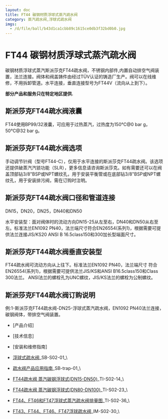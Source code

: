 ```yaml
---
layout: doc
title: FT44 碳钢材质浮球式蒸汽疏水阀
category: 蒸汽疏水阀,浮球式疏水阀
imgs:
  - /d/file/ball/b43d1ca1cbb89c1615ce0db3f32bd0b0.jpg
---
```


# FT44 碳钢材质浮球式蒸汽疏水阀

碳钢材质浮球式蒸汽斯派莎克FT44疏水阀，不锈钢内部件,内置自动排空气阀装置，法兰连接。阀体和阀盖铸件由经过TÜV认证的铸造厂生产。阀可以在线维修，不用拆卸管道。水平连接，垂直连接型号为FT44V（流向从上到下）。

**部分产品和服务只在特定地区提供.**

## 斯派莎克FT44疏水阀液囊

FT44使用BP99/32液囊，可应用于过热蒸汽，过热度为150℃@0 bar g，50℃@32 bar g。

## 斯派莎克FT44疏水阀选项

手动调节针阀（型号FT44-C），仅用于水平连接的斯派莎克FT44疏水阀。该选项还提供破蒸汽汽锁功能（SLR），更多信息请咨询斯派莎克。如有需要还可以在阀盖顶部钻3/8"BSP或NPT螺纹孔，用于安装平衡管或在底部钻3/8"BSP或NPT螺纹孔，用于安装排污阀，需在订购时注明。

## 斯派莎克FT44疏水阀口径和管道连接

DN15，DN20，DN25，DN40和DN50

水平安装型：面对阀体时的流动方向DN15-25从左至右，DN40和DN50从右至左。标准法兰EN1092 PN40，法兰端尺寸符合EN26554(系列1)，根据需要可提供法兰连接JIS/KS20 ANSI B 16.5class150和300加长型端面尺寸。

## 斯派莎克FT44疏水阀垂直安装型

FT44疏水阀可流动方向从上往下。标准法兰EN1092 PN40，法兰端尺寸 符合EN26554(系列1)，根据需要可提供法兰JIS/KS和ANSI B16.5class150和Class 300法兰。 ANSI法兰的螺栓孔为UNC螺纹，JIS/KS法兰的螺栓为公制螺纹。

## 斯派莎克FT44疏水阀订购说明

例:1-斯派莎克FT44疏水阀-DN25-浮球式蒸汽疏水阀，EN1092 PN40法兰连接，碳钢阀体，带排空气阀装置。

- [产品介绍]
- [技术信息]
- [安装和维修指南]

- [浮球式疏水阀](https://assets.spiraxvalve.com/pdf/SB-S02-01-%E6%B5%AE%E7%90%83%E5%BC%8F%E7%96%8F%E6%B0%B4%E9%98%80.pdf)\_SB-S02-01\_\
- [疏水阀产品应用指南](https://assets.spiraxvalve.com/pdf/SB-trap-01-%E7%96%8F%E6%B0%B4%E9%98%80%E4%BA%A7%E5%93%81%E5%BA%94%E7%94%A8%E6%8C%87%E5%8D%97.pdf)\_SB-trap-01\_\

- [FT44疏水阀 蒸汽碳钢浮球式(DN15-DN50)](<https://assets.spiraxvalve.com/pdf/TI-S02-14-FT44%20碳钢材质浮球式蒸汽疏水阀(DN15-DN50).pdf>)\_TI-S02-14\_\
- [FT44疏水阀 蒸汽碳钢浮球式(DN80-DN100)](<https://assets.spiraxvalve.com/pdf/TI-S02-23-FT44%20碳钢材质浮球式蒸汽疏水阀(DN80和DN100).pdf>)\_TI-S02-23\_\
- [FT44、FT46和FT47浮球式蒸汽疏水阀排量图](https://assets.spiraxvalve.com/pdf/TI-S02-36-FT44、FT46和FT47浮球式蒸汽疏水阀排量图.pdf)\_TI-S02-36\_\

- [FT43、FT44、FT46、FT47浮球疏水阀](https://assets.spiraxvalve.com/pdf/IM-S02-30-FT43、FT44、FT46、FT47浮球疏水阀.pdf)\_IM-S02-30\_\
